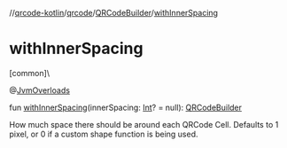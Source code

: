 //[qrcode-kotlin](../../../index.md)/[qrcode](../index.md)/[QRCodeBuilder](index.md)/[withInnerSpacing](with-inner-spacing.md)

# withInnerSpacing

[common]\

@[JvmOverloads](https://kotlinlang.org/api/latest/jvm/stdlib/kotlin-stdlib/kotlin.jvm/-jvm-overloads/index.html)

fun [withInnerSpacing](with-inner-spacing.md)(innerSpacing: [Int](https://kotlinlang.org/api/latest/jvm/stdlib/kotlin-stdlib/kotlin/-int/index.html)? = null): [QRCodeBuilder](index.md)

How much space there should be around each QRCode Cell. Defaults to 1 pixel, or 0 if a custom shape function is being used.
